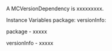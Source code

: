 A MCVersionDependency is xxxxxxxxx.Instance Variables	package:		<Object>	versionInfo:		<Object>package	- xxxxxversionInfo	- xxxxx